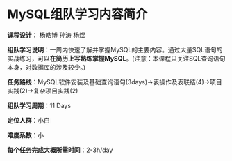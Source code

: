 
# MySQL组队学习内容简介

**课程设计**： 杨皓博 孙涛 杨煜

**组队学习说明**：一周内快速了解并掌握MySQL的主要内容。通过大量SQL语句的实战练习，可以**在简历上写熟练掌握MySQL**。(注意：本课程只关注SQL查询语句本身，对数据库的涉及较少。)

**任务路线**：MySQL软件安装及基础查询语句(3days)->表操作及表联结(4)->项目实践(2)->复杂项目实践(2)  

**组队学习周期**：11 Days

**定位人群**：小白

**难度系数**：小

**每个任务完成大概所需时间**：2-3h/day
